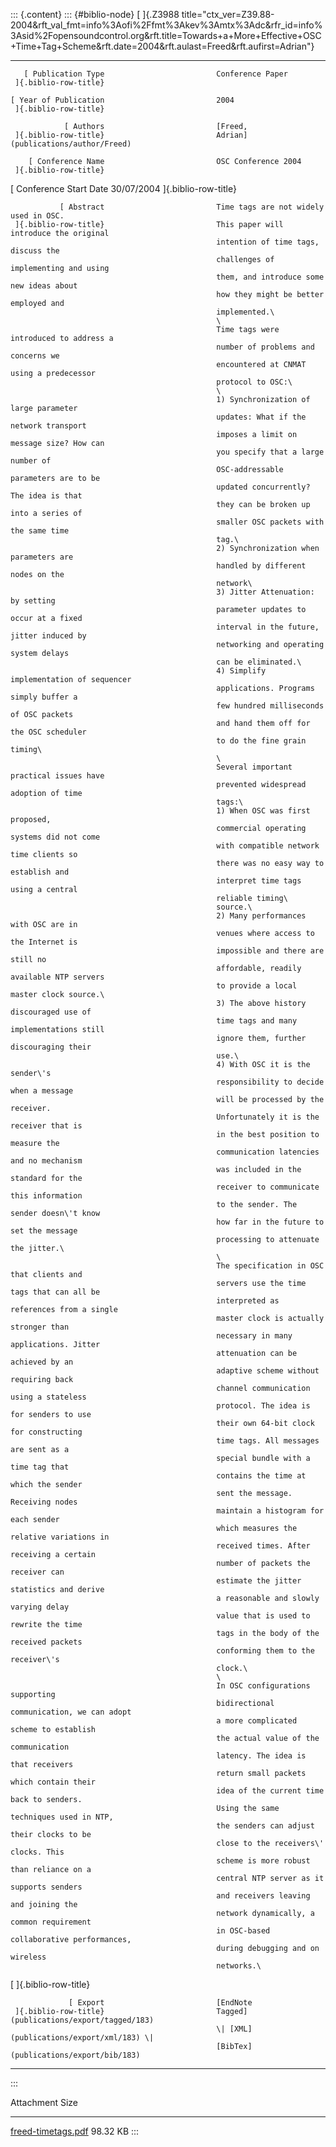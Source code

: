 ::: {.content}
::: {#biblio-node}
[ ]{.Z3988
title="ctx_ver=Z39.88-2004&rft_val_fmt=info%3Aofi%2Ffmt%3Akev%3Amtx%3Adc&rfr_id=info%3Asid%2Fopensoundcontrol.org&rft.title=Towards+a+More+Effective+OSC+Time+Tag+Scheme&rft.date=2004&rft.aulast=Freed&rft.aufirst=Adrian"}

  ----------------------- ----------------------- -----------------------------------------
       [ Publication Type                         Conference Paper
     ]{.biblio-row-title}                         

    [ Year of Publication                         2004
     ]{.biblio-row-title}                         

                [ Authors                         [Freed,
     ]{.biblio-row-title}                         Adrian](publications/author/Freed)

        [ Conference Name                         OSC Conference 2004
     ]{.biblio-row-title}                         

  [ Conference Start Date                         30/07/2004
     ]{.biblio-row-title}                         

               [ Abstract                         Time tags are not widely used in OSC.
     ]{.biblio-row-title}                         This paper will introduce the original
                                                  intention of time tags, discuss the
                                                  challenges of implementing and using
                                                  them, and introduce some new ideas about
                                                  how they might be better employed and
                                                  implemented.\
                                                  \
                                                  Time tags were introduced to address a
                                                  number of problems and concerns we
                                                  encountered at CNMAT using a predecessor
                                                  protocol to OSC:\
                                                  \
                                                  1) Synchronization of large parameter
                                                  updates: What if the network transport
                                                  imposes a limit on message size? How can
                                                  you specify that a large number of
                                                  OSC-addressable parameters are to be
                                                  updated concurrently? The idea is that
                                                  they can be broken up into a series of
                                                  smaller OSC packets with the same time
                                                  tag.\
                                                  2) Synchronization when parameters are
                                                  handled by different nodes on the
                                                  network\
                                                  3) Jitter Attenuation: by setting
                                                  parameter updates to occur at a fixed
                                                  interval in the future, jitter induced by
                                                  networking and operating system delays
                                                  can be eliminated.\
                                                  4) Simplify implementation of sequencer
                                                  applications. Programs simply buffer a
                                                  few hundred milliseconds of OSC packets
                                                  and hand them off for the OSC scheduler
                                                  to do the fine grain timing\
                                                  \
                                                  Several important practical issues have
                                                  prevented widespread adoption of time
                                                  tags:\
                                                  1) When OSC was first proposed,
                                                  commercial operating systems did not come
                                                  with compatible network time clients so
                                                  there was no easy way to establish and
                                                  interpret time tags using a central
                                                  reliable timing\
                                                  source.\
                                                  2) Many performances with OSC are in
                                                  venues where access to the Internet is
                                                  impossible and there are still no
                                                  affordable, readily available NTP servers
                                                  to provide a local master clock source.\
                                                  3) The above history discouraged use of
                                                  time tags and many implementations still
                                                  ignore them, further discouraging their
                                                  use.\
                                                  4) With OSC it is the sender\'s
                                                  responsibility to decide when a message
                                                  will be processed by the receiver.
                                                  Unfortunately it is the receiver that is
                                                  in the best position to measure the
                                                  communication latencies and no mechanism
                                                  was included in the standard for the
                                                  receiver to communicate this information
                                                  to the sender. The sender doesn\'t know
                                                  how far in the future to set the message
                                                  processing to attenuate the jitter.\
                                                  \
                                                  The specification in OSC that clients and
                                                  servers use the time tags that can all be
                                                  interpreted as references from a single
                                                  master clock is actually stronger than
                                                  necessary in many applications. Jitter
                                                  attenuation can be achieved by an
                                                  adaptive scheme without requiring back
                                                  channel communication using a stateless
                                                  protocol. The idea is for senders to use
                                                  their own 64-bit clock for constructing
                                                  time tags. All messages are sent as a
                                                  special bundle with a time tag that
                                                  contains the time at which the sender
                                                  sent the message. Receiving nodes
                                                  maintain a histogram for each sender
                                                  which measures the relative variations in
                                                  received times. After receiving a certain
                                                  number of packets the receiver can
                                                  estimate the jitter statistics and derive
                                                  a reasonable and slowly varying delay
                                                  value that is used to rewrite the time
                                                  tags in the body of the received packets
                                                  conforming them to the receiver\'s
                                                  clock.\
                                                  \
                                                  In OSC configurations supporting
                                                  bidirectional communication, we can adopt
                                                  a more complicated scheme to establish
                                                  the actual value of the communication
                                                  latency. The idea is that receivers
                                                  return small packets which contain their
                                                  idea of the current time back to senders.
                                                  Using the same techniques used in NTP,
                                                  the senders can adjust their clocks to be
                                                  close to the receivers\' clocks. This
                                                  scheme is more robust than reliance on a
                                                  central NTP server as it supports senders
                                                  and receivers leaving and joining the
                                                  network dynamically, a common requirement
                                                  in OSC-based collaborative performances,
                                                  during debugging and on wireless
                                                  networks.\

   [ ]{.biblio-row-title}                         

                 [ Export                         [EndNote
     ]{.biblio-row-title}                         Tagged](publications/export/tagged/183)
                                                  \| [XML](publications/export/xml/183) \|
                                                  [BibTex](publications/export/bib/183)
  ----------------------- ----------------------- -----------------------------------------
:::

  Attachment                                       Size
  ------------------------------------------------ ----------
  [freed-timetags.pdf](files/freed-timetags.pdf)   98.32 KB
:::
